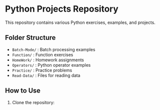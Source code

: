 # Python Projects Repository

This repository contains various Python exercises, examples, and projects.

## Folder Structure

- `Batch-Mode/` : Batch processing examples
- `Function/` : Function exercises
- `HomeWork/` : Homework assignments
- `Operators/` : Python operator examples
- `Practice/` : Practice problems
- `Read-Data/` : Files for reading data

## How to Use

1. Clone the repository:

